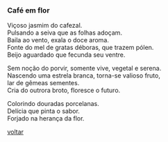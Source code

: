 
### Café em flor

Viçoso jasmim do cafezal.  
Pulsando a seiva que as folhas adoçam.  
Baila ao vento, exala o doce aroma.  
Fonte do mel de gratas déboras, que trazem pólen.  
Beijo aguardado que fecunda seu ventre.

Sem noção do porvir, somente vive, vegetal e serena.  
Nascendo uma estrela branca, torna-se valioso fruto,  
lar de gêmeas sementes.  
Cria do outrora broto, floresce o futuro.

Colorindo douradas porcelanas.  
Delícia que pinta o sabor.  
Forjado na herança da flor.

[voltar](./)